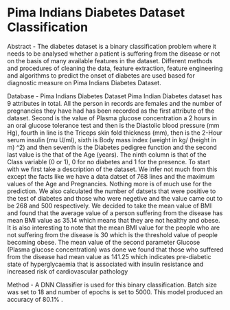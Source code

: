 # Pima Indians Diabetes Dataset Classification
 
 Abstract - The diabetes dataset is a binary classification problem where it needs to be analysed whether a patient is suffering from the disease or not on the basis of many available features in the dataset. Different methods and procedures of cleaning the data, feature extraction, feature engineering and algorithms to predict the onset of diabetes are used based for diagnostic measure on Pima Indians Diabetes Dataset.
 
 Database - Pima Indians Diabetes Dataset Pima Indian Diabetes dataset has 9 attributes in total. All the person in records are females and the number of pregnancies they have had has been recorded as the first attribute of the dataset. Second is the value of Plasma glucose concentration a 2 hours in an oral glucose tolerance test and then is the Diastolic blood pressure (mm Hg), fourth in line is the Triceps skin fold thickness (mm), then is the 2-Hour serum insulin (mu U/ml), sixth is Body mass index (weight in kg/ (height in m) ^2) and then seventh is the Diabetes pedigree function and the second last value is the that of the Age (years). The ninth column is that of the Class variable (0 or 1), 0 for no diabetes and 1 for the presence. To start with we first take a description of the dataset. We infer not much from this except the facts like we have a data datset of 768 lines and the maximum values of the Age and Pregnancies. Nothing more is of much use for the prediction. We also calculated the number of datsets that were positive to the test of diabetes and those who were negetive and the value came out to be 268 and 500 respectively. We decided to take the mean value of BMI and found that the average value of a person suffering from the disease has mean BMI value as 35.14 which means that they are not healthy and obese. It is also interesting to note that the mean BMI value for the people who are not suffering from the disease is 30 which is the threshold value of people becoming obese. The mean value of the second parameter Glucose (Plasma glucose concentration) was done we found that those who suffered from the disease had mean value as 141.25 which indicates pre-diabetic state of hyperglycaemia that is associated with insulin resistance and increased risk of cardiovascular pathology
 
 Method - A DNN Classifier is used for this binary classification. Batch size was set to 18 and number of epochs is set to 5000. This model produced an accuracy of 80.1% .
